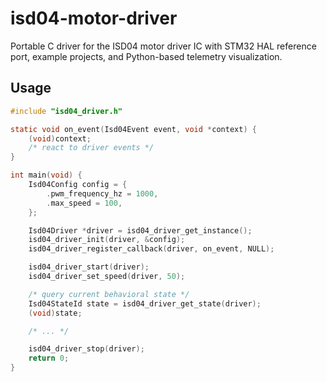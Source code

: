 # isd04-motor-driver
Portable C driver for the ISD04 motor driver IC with STM32 HAL reference port, example projects, and Python-based telemetry visualization.

## Usage

```c
#include "isd04_driver.h"

static void on_event(Isd04Event event, void *context) {
    (void)context;
    /* react to driver events */
}

int main(void) {
    Isd04Config config = {
        .pwm_frequency_hz = 1000,
        .max_speed = 100,
    };

    Isd04Driver *driver = isd04_driver_get_instance();
    isd04_driver_init(driver, &config);
    isd04_driver_register_callback(driver, on_event, NULL);

    isd04_driver_start(driver);
    isd04_driver_set_speed(driver, 50);

    /* query current behavioral state */
    Isd04StateId state = isd04_driver_get_state(driver);
    (void)state;

    /* ... */

    isd04_driver_stop(driver);
    return 0;
}
```
